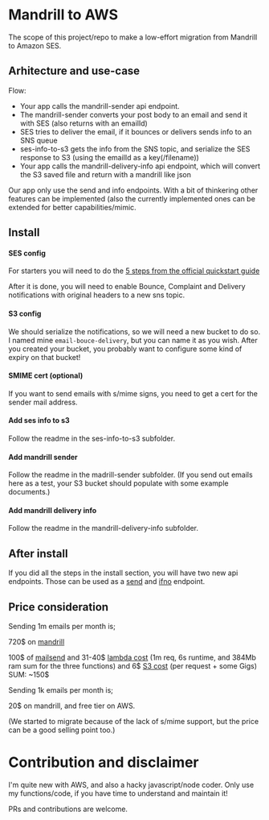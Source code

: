 # Mandrill to AWS

The scope of this project/repo to make a low-effort migration from Mandrill to Amazon SES.

## Arhitecture and use-case

Flow:
 - Your app calls the mandrill-sender api endpoint.
 - The mandrill-sender converts your post body to an email and send it with SES (also returns with an emailId)
 - SES tries to deliver the email, if it bounces or delivers sends info to an SNS queue
 - ses-info-to-s3 gets the info from the SNS topic, and serialize the SES response to S3 (using the emailId as a key(/filename))
 - Your app calls the mandrill-delivery-info api endpoint, which will convert the S3 saved file and return with a mandrill like json
 
Our app only use the send and info endpoints. 
With a bit of thinkering other features can be implemented (also the currently implemented ones can be extended for better capabilities/mimic.

## Install

#### SES config
For starters you will need to do the [5 steps from the official quickstart guide](https://docs.aws.amazon.com/ses/latest/DeveloperGuide/quick-start.html)

After it is done, you will need to enable Bounce, Complaint and Delivery notifications with original headers to a new sns topic.

#### S3 config
We should serialize the notifications, so we will need a new bucket to do so.
I named mine `email-bouce-delivery`, but you can name it as you wish. 
After you created your bucket, you probably want to configure some kind of expiry on that bucket!

#### SMIME cert (optional)
If you want to send emails with s/mime signs, you need to get a cert for the sender mail address.

#### Add ses info to s3
Follow the readme in the ses-info-to-s3 subfolder.

#### Add mandrill sender
Follow the readme in the madrill-sender subfolder.
(If you send out emails here as a test, your S3 bucket should populate with some example documents.)

#### Add mandrill delivery info
Follow the readme in the mandrill-delivery-info subfolder.

## After install
If you did all the steps in the install section, you will have two new api endpoints. Those can be used as a [send](https://mandrillapp.com/api/docs/messages.JSON.html#method=send) and [ifno](https://mandrillapp.com/api/docs/messages.JSON.html#method=info) endpoint.

## Price consideration
Sending 1m emails per month is;

720$ on [mandrill](https://mailchimp.com/pricing/transactional-email/)

100$ of [mailsend](https://aws.amazon.com/ses/pricing/) and 
31-40$ [lambda cost](https://aws.amazon.com/lambda/pricing/) (1m req, 6s runtime, and 384Mb ram sum for the three functions) and 
6$ [S3 cost](https://aws.amazon.com/s3/pricing/) (per request + some Gigs)
SUM: ~150$

Sending 1k emails per month is;

20$ on mandrill, and free tier on AWS.

(We started to migrate because of the lack of s/mime support, but the price can be a good selling point too.)

# Contribution and disclaimer
I'm quite new with AWS, and also a hacky javascript/node coder. 
Only use my functions/code, if you have time to understand and maintain it! 

PRs and contributions are welcome. 
